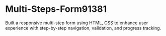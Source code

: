# Multi-Steps-Form91381
Built a responsive multi-step form using HTML, CSS to enhance user experience with step-by-step navigation, validation, and progress tracking.
